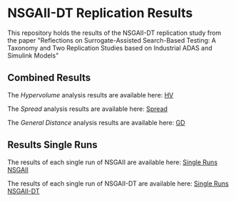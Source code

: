 # NSGAII-DT Replication Results

This repository holds the results of the NSGAII-DT replication study from the paper "Reflections on Surrogate-Assisted Search-Based Testing: A Taxonomy and Two Replication Studies based on Industrial ADAS and Simulink Models"

## Combined Results

The *Hypervolume* analysis results are available here: [HV](/hv/) 

The *Spread* analysis results are available here: [Spread](/sp/) 

The *General Distance* analysis results are available here: [GD](/gd/) 


## Results Single Runs

The results of each single run of NSGAII are available here: [Single Runs NSGAII](NSGA-II/)

The results of each single run of NSGAII-DT are available here: [Single Runs NSGAII-DT](NSGA-II-DT/)
